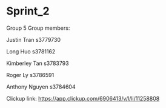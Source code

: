 # Sprint_2
Group 5
Group members:

Justin Tran           s3779730

Long Huo             s3781162

Kimberley Tan    s3783793

Roger Ly               s3786591

Anthony Nguyen    s3784604

Clickup link: https://app.clickup.com/6906413/v/l/li/11258808

